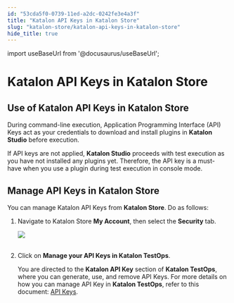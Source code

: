 ```yaml
---
id: "53cda5f0-0739-11ed-a2dc-0242fe3e4a3f"
title: "Katalon API Keys in Katalon Store"
slug: "katalon-store/katalon-api-keys-in-katalon-store"
hide_title: true
---
```

import useBaseUrl from '@docusaurus/useBaseUrl';

    

# <a id="id_API-key-settings" class="anchor_top_offset"/><a id="ariaid-title1" class="anchor_top_offset"/>Katalon API Keys in Katalon Store

    
    
  
    

## <a id="id_1" class="anchor_top_offset"/>Use of Katalon API Keys in Katalon Store

    
      
<p xmlns="http://www.w3.org/1999/xhtml" className="p">During command-line execution, Application Programming Interface   (API) Keys act as your credentials to download and install plugins   in <strong className="ph b">Katalon Studio</strong> before execution.</p> 
      
<p xmlns="http://www.w3.org/1999/xhtml" className="p">If API keys are not applied, <strong className="ph b">Katalon Studio</strong>   proceeds with test execution as you have not installed any plugins   yet. Therefore, the API key is a must-have when you use a plugin   during test execution in console mode.</p> 
    
  

## <a id="id_2" class="anchor_top_offset"/>Manage API Keys in Katalon Store

<p xmlns="http://www.w3.org/1999/xhtml" className="p">You can manage Katalon API Keys from <strong className="ph b">Katalon     Store</strong>. Do as follows:</p> 
<ol xmlns="http://www.w3.org/1999/xhtml" className="ol"><li className="li">     <p className="p">Navigate to Katalon Store <strong className="ph b">My Account</strong>, then       select the <strong className="ph b">Security</strong> tab.</p>     <p className="p">       <img className="image" src={useBaseUrl("https://github.com/katalon-studio/docs-images/raw/master/katalon-store/docs/user/K.S.E-8.3.0-api_key_settings.png")} /><br /><br />     </p>   </li><li className="li">     <p className="p">Click on <strong className="ph b">Manage your API Keys in Katalon         TestOps</strong>.</p>     <p className="p">You are directed to the <strong className="ph b">Katalon API Key</strong> section       of <strong className="ph b">Katalon TestOps</strong>, where you can generate, use,       and remove API Keys. For more details on how you can manage API Key       in <strong className="ph b">Katalon TestOps</strong>, refer to this document: <a className="xref" href="/docs/katalon-testops/settings/katalon-api-key-in-katalon-testops">API Keys</a>.</p>   </li></ol> 
